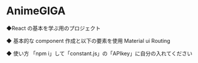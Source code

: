# AnimeGIGA

◆React の基本を学ぶ用のプロジェクト

◆ 基本的な component 作成と以下の要素を使用
Material ui
Routing

◆ 使い方
「npm i」して「constant.js」の「APIkey」に自分の入れてください
